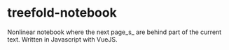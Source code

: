 # treefold-notebook
Nonlinear notebook where the next page_s_ are behind part of the current text. Written in Javascript with VueJS.
